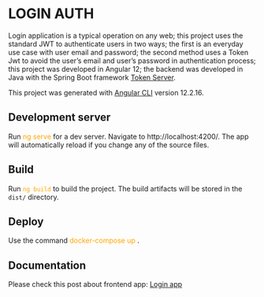 # LOGIN AUTH

Login application is a typical operation on any web; this project uses the standard JWT to authenticate users in two ways; the first is an everyday use case with user email and password; the second method uses a Token Jwt to avoid the user’s email and user’s password in authentication process; this project was developed in Angular 12; the backend was developed in Java with the Spring Boot framework <a href="https://github.com/lectrapb/login-by-token/tree/main/tokenServer" target="_blank">Token Server</a>. 

This project was generated with [Angular CLI](https://github.com/angular/angular-cli) version 12.2.16.

## Development server

Run <span style="color: orange"> ng serve </span>  for a dev server. Navigate to http://localhost:4200/. The app will automatically reload if you change any of the source files.

## Build

Run <span style="color: orange"> `ng build` </span> to build the project. The build artifacts will be stored in the `dist/` directory.

## Deploy
Use the command <span style="color: orange"> docker-compose up </span>.

## Documentation
Please check this post about frontend app:
<a href="https://thinksprograms.blogspot.com/2022/07/login-by-token.html" target="_blank">Login app</a>

